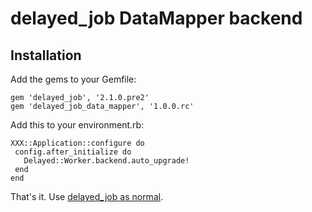 # delayed_job DataMapper backend

## Installation

Add the gems to your Gemfile:

    gem 'delayed_job', '2.1.0.pre2'
    gem 'delayed_job_data_mapper', '1.0.0.rc'
  
Add this to your environment.rb:

    XXX::Application::configure do
     config.after_initialize do 
       Delayed::Worker.backend.auto_upgrade!
     end
    end

That's it. Use [delayed_job as normal](http://github.com/collectiveidea/delayed_job).
